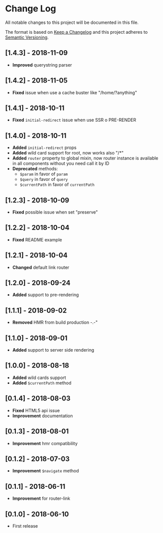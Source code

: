 # Change Log
All notable changes to this project will be documented in this file.

The format is based on [Keep a Changelog](http://keepachangelog.com/)
and this project adheres to [Semantic Versioning](http://semver.org/).

## [1.4.3] - 2018-11-09
- **Improved** querystring parser

## [1.4.2] - 2018-11-05
- **Fixed** issue when use a cache buster like "/home/?anything"

## [1.4.1] - 2018-10-11
- **Fixed** `initial-redirect` issue when use SSR o PRE-RENDER

## [1.4.0] - 2018-10-11
- **Added** `initial-redirect` props
- **Added** wild card support for root, now works also "/*"
- **Added** `router` property to global mixin, now router instance is available in all components without you need call it by ID
- **Deprecated** methods:
    - `$param` in favor of `param`
    - `$query` in favor of `query`
    - `$currentPath` in favor of `currentPath`

## [1.2.3] - 2018-10-09
- **Fixed** possible issue when set "preserve"

## [1.2.2] - 2018-10-04
- **Fixed** README example

## [1.2.1] - 2018-10-04
- **Changed** default link router

## [1.2.0] - 2018-09-24
- **Added** support to pre-rendering

## [1.1.1] - 2018-09-02
- **Removed** HMR from build production -.-"

## [1.1.0] - 2018-09-01
- **Added** support to server side rendering

## [1.0.0] - 2018-08-18
- **Added** wild cards support
- **Added** `$currentPath` method

## [0.1.4] - 2018-08-03
- **Fixed** HTML5 api issue
- **Improvement** documentation

## [0.1.3] - 2018-08-01
- **Improvement** hmr compatibility

## [0.1.2] - 2018-07-03
- **Improvement** `$navigate` method

## [0.1.1] - 2018-06-11
- **Improvement** for router-link

## [0.1.0] - 2018-06-10
- First release
